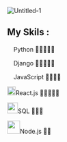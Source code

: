
![Untitled-1](https://user-images.githubusercontent.com/93470832/211223663-9b539edd-9e83-4232-96a2-8ddf58d4f983.png)

## My Skils :

<img src="https://upload.wikimedia.org/wikipedia/commons/thumb/c/c3/Python-logo-notext.svg/1869px-Python-logo-notext.svg.png" style="width:15px;"/>Python 👾👾👾👾👾

<img src="https://youteam.io/blog/wp-content/uploads/2022/06/django-icon-0.png" style="width:15px;"/>Django 👾👾👾👾👾

<img src="https://upload.wikimedia.org/wikipedia/commons/6/6a/JavaScript-logo.png" style="width:15px;"/>JavaScript 👾👾👾👾

<img src="https://upload.wikimedia.org/wikipedia/commons/thumb/a/a7/React-icon.svg/2300px-React-icon.svg.png" style="width:20px;"/>React.js 👾👾👾👾👾 

<img src="https://icons-for-free.com/iconfiles/png/512/logo+my+query+server+sql+icon-1320184811372606623.png" style="width:25px;"/>SQL 👾👾👾 


<img src="https://cdn.freebiesupply.com/logos/thumbs/2x/nodejs-1-logo.png" style="width:30px;"/>Node.js 👾👾

